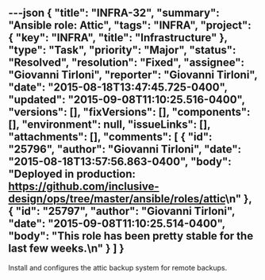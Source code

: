 ---json
{
  "title": "INFRA-32",
  "summary": "Ansible role: Attic",
  "tags": "INFRA",
  "project": {
    "key": "INFRA",
    "title": "Infrastructure"
  },
  "type": "Task",
  "priority": "Major",
  "status": "Resolved",
  "resolution": "Fixed",
  "assignee": "Giovanni Tirloni",
  "reporter": "Giovanni Tirloni",
  "date": "2015-08-18T13:47:45.725-0400",
  "updated": "2015-09-08T11:10:25.516-0400",
  "versions": [],
  "fixVersions": [],
  "components": [],
  "environment": null,
  "issueLinks": [],
  "attachments": [],
  "comments": [
    {
      "id": "25796",
      "author": "Giovanni Tirloni",
      "date": "2015-08-18T13:57:56.863-0400",
      "body": "Deployed in production: <https://github.com/inclusive-design/ops/tree/master/ansible/roles/attic>\n"
    },
    {
      "id": "25797",
      "author": "Giovanni Tirloni",
      "date": "2015-09-08T11:10:25.514-0400",
      "body": "This role has been pretty stable for the last few weeks.\n"
    }
  ]
}
---
Install and configures the attic backup system for remote backups.

        